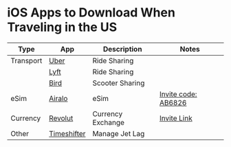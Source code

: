 # iOS Apps to Download When Traveling in the US

| Type      | App                                                    | Description       | Notes                                                                              |
| --------- | ------------------------------------------------------ | ----------------- | ---------------------------------------------------------------------------------- |
| Transport | [Uber](https://apps.apple.com/app/id368677368)         | Ride Sharing      |
|           | [Lyft](https://apps.apple.com/app/id529379082)         | Ride Sharing      |
|           | [Bird](https://apps.apple.com/app/id1260842311)        | Scooter Sharing   |
| eSim      | [Airalo](https://apps.apple.com/app/id1475911720)      | eSim              | [Invite code: AB6826](https://ref.airalo.com/DB2m)                                 |
| Currency  | [Revolut](https://apps.apple.com/app/id932493382)      | Currency Exchange | [Invite Link](https://revolut.com/referral/?referral-code=genjikw45!FEB1-24-AR-JP) |
| Other     | [Timeshifter](https://apps.apple.com/app/id1380684374) | Manage Jet Lag    |
